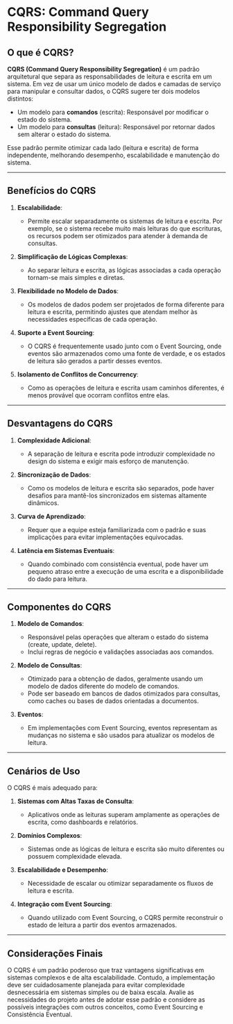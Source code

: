 # CQRS: Command Query Responsibility Segregation

## O que é CQRS?

**CQRS (Command Query Responsibility Segregation)** é um padrão arquitetural que separa as responsabilidades de leitura
e escrita em um sistema. Em vez de usar um único modelo de dados e camadas de serviço para manipular e consultar dados,
o CQRS sugere ter dois modelos distintos:

- Um modelo para **comandos** (escrita): Responsável por modificar o estado do sistema.
- Um modelo para **consultas** (leitura): Responsável por retornar dados sem alterar o estado do sistema.

Esse padrão permite otimizar cada lado (leitura e escrita) de forma independente, melhorando desempenho, escalabilidade
e manutenção do sistema.

---

## Benefícios do CQRS

1. **Escalabilidade**:
   - Permite escalar separadamente os sistemas de leitura e escrita. Por exemplo, se o sistema recebe muito mais
     leituras do que escrituras, os recursos podem ser otimizados para atender à demanda de consultas.

2. **Simplificação de Lógicas Complexas**:
   - Ao separar leitura e escrita, as lógicas associadas a cada operação tornam-se mais simples e diretas.

3. **Flexibilidade no Modelo de Dados**:
   - Os modelos de dados podem ser projetados de forma diferente para leitura e escrita, permitindo ajustes que atendam
     melhor às necessidades específicas de cada operação.

4. **Suporte a Event Sourcing**:
   - O CQRS é frequentemente usado junto com o Event Sourcing, onde eventos são armazenados como uma fonte de verdade, e
     os estados de leitura são gerados a partir desses eventos.

5. **Isolamento de Conflitos de Concurrency**:
   - Como as operações de leitura e escrita usam caminhos diferentes, é menos provável que ocorram conflitos entre elas.

---

## Desvantagens do CQRS

1. **Complexidade Adicional**:
   - A separação de leitura e escrita pode introduzir complexidade no design do sistema e exigir mais esforço de
     manutenção.

2. **Sincronização de Dados**:
   - Como os modelos de leitura e escrita são separados, pode haver desafios para mantê-los sincronizados em sistemas
     altamente dinâmicos.

3. **Curva de Aprendizado**:
   - Requer que a equipe esteja familiarizada com o padrão e suas implicações para evitar implementações equivocadas.

4. **Latência em Sistemas Eventuais**:
   - Quando combinado com consistência eventual, pode haver um pequeno atraso entre a execução de uma escrita e a
     disponibilidade do dado para leitura.

---

## Componentes do CQRS

1. **Modelo de Comandos**:
   - Responsável pelas operações que alteram o estado do sistema (create, update, delete).
   - Inclui regras de negócio e validações associadas aos comandos.

2. **Modelo de Consultas**:
   - Otimizado para a obtenção de dados, geralmente usando um modelo de dados diferente do modelo de comandos.
   - Pode ser baseado em bancos de dados otimizados para consultas, como caches ou bases de dados orientadas a
     documentos.

3. **Eventos**:
   - Em implementações com Event Sourcing, eventos representam as mudanças no sistema e são usados para atualizar os
     modelos de leitura.

---

## Cenários de Uso

O CQRS é mais adequado para:

1. **Sistemas com Altas Taxas de Consulta**:
   - Aplicativos onde as leituras superam amplamente as operações de escrita, como dashboards e relatórios.

2. **Domínios Complexos**:
   - Sistemas onde as lógicas de leitura e escrita são muito diferentes ou possuem complexidade elevada.

3. **Escalabilidade e Desempenho**:
   - Necessidade de escalar ou otimizar separadamente os fluxos de leitura e escrita.

4. **Integração com Event Sourcing**:
   - Quando utilizado com Event Sourcing, o CQRS permite reconstruir o estado de leitura a partir dos eventos
     armazenados.

---

## Considerações Finais

O CQRS é um padrão poderoso que traz vantagens significativas em sistemas complexos e de alta escalabilidade. Contudo, a
implementação deve ser cuidadosamente planejada para evitar complexidade desnecessária em sistemas simples ou de baixa
escala. Avalie as necessidades do projeto antes de adotar esse padrão e considere as possíveis integrações com outros
conceitos, como Event Sourcing e Consistência Eventual.

